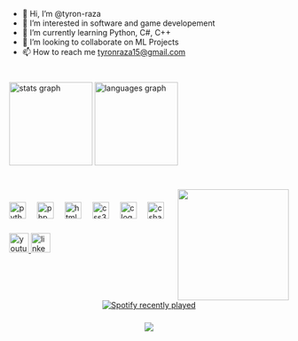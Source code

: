 - 👋 Hi, I’m @tyron-raza
- 👀 I’m interested in software and game developement
- 🌱 I’m currently learning Python, C#, C++
- 💞️ I’m looking to collaborate on ML Projects
- 📫 How to reach me tyronraza15@gmail.com

###

<br clear="both">

<div align="left">
  <img src="https://github-readme-stats.vercel.app/api?username=tyron-raza&hide_title=false&hide_rank=false&show_icons=true&include_all_commits=true&count_private=true&disable_animations=false&theme=dracula&locale=en&hide_border=false" height="150" alt="stats graph"  />
  <img src="https://github-readme-stats.vercel.app/api/top-langs?username=tyron-raza&locale=en&hide_title=false&layout=compact&card_width=320&langs_count=5&theme=dracula&hide_border=false" height="150" alt="languages graph"  />
</div>

###

<br clear="both">

<img align="right" height="200" src="https://cdn.dribbble.com/users/985548/screenshots/3419648/snorlax.gif"  />

###

<div align="left">
  <img src="https://cdn.jsdelivr.net/gh/devicons/devicon/icons/python/python-original.svg" height="30" alt="python logo"  />
  <img width="12" />
  <img src="https://cdn.jsdelivr.net/gh/devicons/devicon/icons/php/php-original.svg" height="30" alt="php logo"  />
  <img width="12" />
  <img src="https://cdn.jsdelivr.net/gh/devicons/devicon/icons/html5/html5-original.svg" height="30" alt="html5 logo"  />
  <img width="12" />
  <img src="https://cdn.jsdelivr.net/gh/devicons/devicon/icons/css3/css3-original.svg" height="30" alt="css3 logo"  />
  <img width="12" />
  <img src="https://cdn.jsdelivr.net/gh/devicons/devicon/icons/c/c-original.svg" height="30" alt="c logo"  />
  <img width="12" />
  <img src="https://cdn.jsdelivr.net/gh/devicons/devicon/icons/csharp/csharp-original.svg" height="30" alt="csharp logo"  />
</div>

###

<div align="left">
  <a href="https://www.youtube.com/channel/UC0F8ofdUU7KpcrYPiA_WqFQ" target="_blank">
    <img src="https://img.shields.io/static/v1?message=Youtube&logo=youtube&label=&color=FF0000&logoColor=white&labelColor=&style=for-the-badge" height="35" alt="youtube logo"  />
  </a>
  <a href="https://www.linkedin.com/in/reazraza/" target="_blank">
    <img src="https://img.shields.io/static/v1?message=LinkedIn&logo=linkedin&label=&color=0077B5&logoColor=white&labelColor=&style=for-the-badge" height="35" alt="linkedin logo"  />
  </a>
</div>

<br clear="both">

<div align="center">
  <a href="https://open.spotify.com/user/31zolqetygclj7pab3fzj2fwywwe">
    <img src="https://spotify-recently-played-readme.vercel.app/api?user=31zolqetygclj7pab3fzj2fwywwe&count=5" alt="Spotify recently played"  />
  </a>
</div>

###

<div align="center">
  <img src="https://profile-counter.glitch.me/tyron-raza/count.svg?"  />
</div>

###
